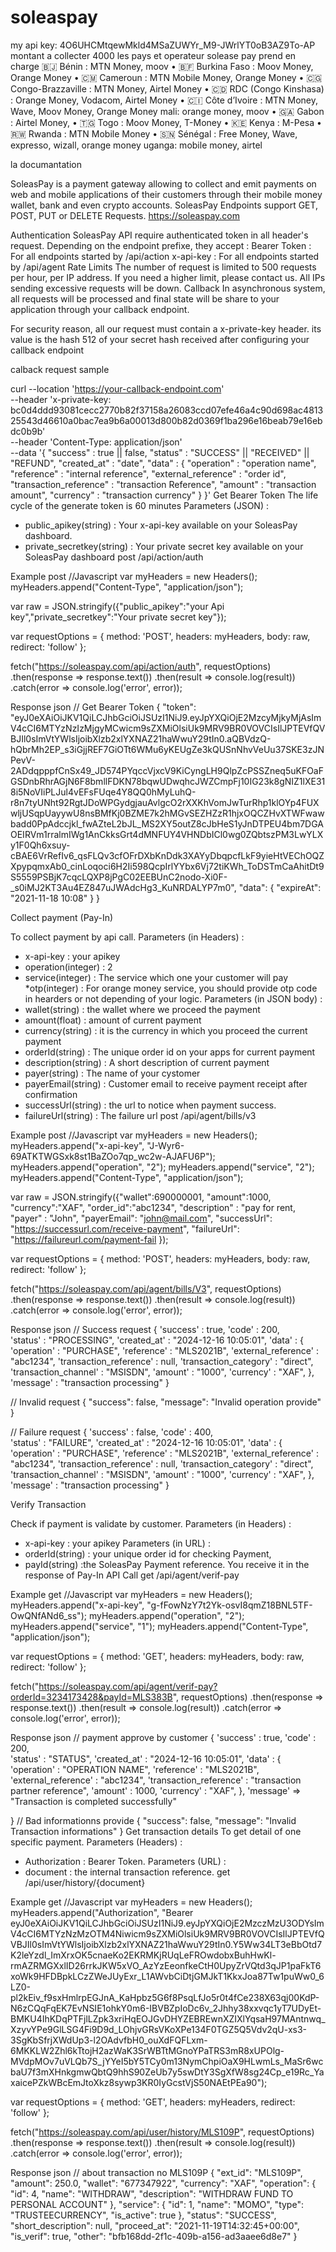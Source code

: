 # soleaspay
my api key:  4O6UHCMtqewMkld4MSaZUWYr_M9-JWrlYT0oB3AZ9To-AP
montant a collecter 4000
les pays et operateur solease pay prend en charge
 🇧🇯 Bénin : MTN Money, moov
 • 🇧🇫 Burkina Faso : Moov Money, Orange Money
 • 🇨🇲 Cameroun : MTN Mobile Money, Orange Money
 • 🇨🇬 Congo-Brazzaville : MTN Money, Airtel Money
 • 🇨🇩 RDC (Congo Kinshasa) : Orange Money, Vodacom, Airtel Money
 • 🇨🇮 Côte d’Ivoire : MTN Money, Wave, Moov Money, Orange Money
 mali: orange money, moov
 • 🇬🇦 Gabon : Airtel Money,
 • 🇹🇬 Togo : Moov Money, T-Money
 • 🇰🇪 Kenya : M-Pesa
 • 🇷🇼 Rwanda : MTN Mobile Money
 • 🇸🇳 Sénégal : Free Money, Wave, expresso, wizall, orange money
uganga: mobile money, airtel

la documantation

SoleasPay is a payment gateway allowing to collect and emit payments on web and mobile applications of their customers through their mobile money wallet, bank and even crypto accounts.
SoleasPay Endpoints support GET, POST, PUT or DELETE Requests.
https://soleaspay.com

Authentication
SoleasPay API require authenticated token in all header's request.
Depending on the endpoint prefixe, they accept :
Bearer Token : For all endpoints started by /api/action
x-api-key : For all endpoints started by /api/agent
Rate Limits
The number of request is limited to 500 requests per hour, per IP address. If you need a higher limit, please contact us. All IPs sending excessive requests will be down.
Callback
In asynchronous system, all requests will be processed and final state will be share to your application through your callback endpoint.

For security reason, all our request must contain a x-private-key header. its value is the hash 512 of your secret hash received after configuring your callback endpoint

calback request sample

curl --location 'https://your-callback-endpoint.com' \
--header 'x-private-key: bc0d4ddd93081cecc2770b82f37158a26083ccd07efe46a4c90d698ac481325543d46610a0bac7ea9b6a00013d800b82d0369f1ba296e16beab79e16ebdc0b9b' \
--header 'Content-Type: application/json' \
--data '{
    "success" : true || false,
    "status" : "SUCCESS" || "RECEIVED" || "REFUND",
    "created_at" : "date",
    "data" : {
        "operation" : "operation name",
        "reference" : "internal reference",
        "external_reference" : "order id",
        "transaction_reference" : "transaction Reference",
        "amount" : "transaction amount",
        "currency" : "transaction currency"
    }
}'
Get Bearer Token
The life cycle of the generate token is 60 minutes
Parameters (JSON) :
* public_apikey(string) : Your x-api-key available on your SoleasPay dashboard.
* private_secretkey(string) : Your private secret key available on your SoleasPay dashboard
post /api/action/auth

Example post
//Javascript
var myHeaders = new Headers();
myHeaders.append("Content-Type", "application/json");

var raw = JSON.stringify({"public_apikey":"your Api key","private_secretkey":"Your private secret key"});

var requestOptions = {
  method: 'POST',
  headers: myHeaders,
  body: raw,
  redirect: 'follow'
};

fetch("https://soleaspay.com/api/action/auth", requestOptions)
  .then(response => response.text())
  .then(result => console.log(result))
  .catch(error => console.log('error', error));

Response json
// Get Bearer Token
{
    "token": "eyJ0eXAiOiJKV1QiLCJhbGciOiJSUzI1NiJ9.eyJpYXQiOjE2MzcyMjkyMjAsImV4cCI6MTYzNzIzMjgyMCwicm9sZXMiOlsiUk9MRV9BR0VOVCIsIlJPTEVfQVBJIl0sImVtYWlsIjoibXlzb2xlYXNAZ21haWwuY29tIn0.aQBVdzQ-hQbrMh2EP_s3iGjjREF7GiOTt6WMu6yKEUgZe3kQUSnNhvVeUu37SKE3zJNPevV-2ADdqpppfCnSx49_JD574PYqccVjxcV9KiCyngLH9QlpZcPSSZneq5uKFOaFGSDnbRhrAGjN6F8bmllFDKN78bqwUDwqhcJWZCmpFj10IG23k8gNIZ1lXE318i5NoVIiPLJul4vEFsFUqe4Y8QQ0hMyLuhQ-r8n7tyUNht92RgtJDoWPGydgjauAvlgcO2rXXKhVomJwTurRhp1klOYp4FUXwljUSqpUayywU8nsBMfKj0BZME7k2hMGvSEZHZzR1hjxOQCZHvXTWFwawbadd0PpAdccjkl_fwAZteL2bJL_MS2XY5outZ8cJbHeS1yJnDTPEU4bm7DGAOEIRVm1rralmIWg1AnCkksGrt4dMNFUY4VHNDbICl0wg0ZQbtszPM3LwYLXy1F0Qh6xsuy-cBAE6VrRefIv6_qsFLQv3cfOFrDXbKnDdk3XAYyDbqpcfLkF9yieHtVEChOQZXpypqmxAb0_cinLoqoci6H2Ii598QcpIrlYYbx6Vj72tiKWh_ToDSTmCaAhitDt9S5559PSBjK7cqcLQXP8jPgC02EEBUnC2nodo-Xi0F-_s0iMJ2KT3Au4EZ847uJWAdcHg3_KuNRDALYP7m0",
    "data": {
        "expireAt": "2021-11-18 10:08"
    }
}

Collect payment (Pay-In)


To collect payment by api call.
Parameters (in Headers) :
* x-api-key : your apikey
* operation(integer) : 2
* service(integer) : The service which one your customer will pay
*otp(integer) : For orange money service, you should provide otp code in hearders or not depending of your logic.
Parameters (in JSON body) :
* wallet(string) : the wallet where we proceed the payment
* amount(float) : amount of current payment
* currency(string) : it is the currency in which you proceed the current payment
* orderId(string) : The unique order id on your apps for current payment
* description(string) : A short description of current payment
* payer(string) : The name of your cystomer
* payerEmail(string) : Customer email to receive payment receipt after confirmation
* successUrl(string) : the url to notice when payment success.
* failureUrl(string) : The failure url
post /api/agent/bills/v3

Example post
//Javascript
var myHeaders = new Headers();
myHeaders.append("x-api-key", "J-Wyr6-69ATKTWGSxk8st1BaZOo7qp_wc2w-AJAFU6P");
myHeaders.append("operation", "2");
myHeaders.append("service", "2");
myHeaders.append("Content-Type", "application/json");

var raw = JSON.stringify({"wallet":690000001,
                          "amount":1000, 
                          "currency":"XAF", 
                          "order_id":"abc1234",
                          "description" : "pay for rent,
                          "payer" : "John",
                          "payerEmail": "john@mail.com",
                          "successUrl": "https://successurl.com/receive-payment",
                          "failureUrl": "https://failureurl.com/payment-fail
                          });

var requestOptions = {
  method: 'POST',
  headers: myHeaders,
  body: raw,
  redirect: 'follow'
};

fetch("https://soleaspay.com/api/agent/bills/V3", requestOptions)
  .then(response => response.text())
  .then(result => console.log(result))
  .catch(error => console.log('error', error));

Response json
// Success request
{
    'success' : true, 
    'code' : 200,  
    'status' : "PROCESSING", 
    'created_at' : "2024-12-16 10:05:01", 
    'data' : {
        'operation' : "PURCHASE",
        'reference' : "MLS2021B", 
        'external_reference' : "abc1234", 
        'transaction_reference' : null,
        'transaction_category' : "direct",
        'transaction_channel' : "MSISDN",
        'amount' : "1000",
        'currency' : "XAF",
    }, 
    'message' : "transaction processing"
}

// Invalid request
{
    "success": false,
    "message": "Invalid operation provide"
}

// Failure request 
{
    'success' : false, 
    'code' : 400,  
    'status' : "FAILURE", 
    'created_at' : "2024-12-16 10:05:01", 
    'data' : {
        'operation' : "PURCHASE",
        'reference' : "MLS2021B", 
        'external_reference' : "abc1234", 
        'transaction_reference' : null,
        'transaction_category' : "direct",
        'transaction_channel' : "MSISDN",
        'amount' : "1000",
        'currency' : "XAF",
    }, 
    'message' : "transaction processing"
}


Verify Transaction

Check if payment is validate by customer.
Parameters (in Headers) :
* x-api-key : your apikey
Parameters (in URL) :
* orderId(string) : your unique order id for checking Payment,
* payId(string) :the SoleasPay Payment reference. You receive it in the response of Pay-In API Call
get /api/agent/verif-pay

Example get
//Javascript
var myHeaders = new Headers();
myHeaders.append("x-api-key", "g-fFowNzY7t2Yk-osvI8qmZ18BNL5TF-OwQNfANd6_ss");
myHeaders.append("operation", "2");
myHeaders.append("service", "1");
myHeaders.append("Content-Type", "application/json");

var requestOptions = {
  method: 'GET',
  headers: myHeaders,
  body: raw,
  redirect: 'follow'
};

fetch("https://soleaspay.com/api/agent/verif-pay?orderId=3234173428&payId=MLS383B", requestOptions)
  .then(response => response.text())
  .then(result => console.log(result))
  .catch(error => console.log('error', error));

Response json
// payment approve by customer
{
    'success' : true, 
    'code' : 200,  
    'status' : "STATUS", 
    'created_at' : "2024-12-16 10:05:01", 
    'data' : {
        'operation' : "OPERATION NAME",
        'reference' : "MLS2021B", 
        'external_reference' : "abc1234", 
        'transaction_reference' : "transaction partner reference",
        'amount' : 1000,
        'currency' : "XAF",
    }, 
    'message' => "Transaction is completed successfully"
    
}
// Bad informationns provide
{
    "success": false,
    "message": "Invalid Transaction informations"
}
Get transaction details
To get detail of one specific payment.
Parameters (Headers) :
* Authorization : Bearer Token.
Parameters (URL) :
* document : the internal transaction reference.
get /api/user/history/{document}

Example get
//Javascript
var myHeaders = new Headers();
myHeaders.append("Authorization", "Bearer eyJ0eXAiOiJKV1QiLCJhbGciOiJSUzI1NiJ9.eyJpYXQiOjE2MzczMzU3ODYsImV4cCI6MTYzNzMzOTM4Niwicm9sZXMiOlsiUk9MRV9BR0VOVCIsIlJPTEVfQVBJIl0sImVtYWlsIjoibXlzb2xlYXNAZ21haWwuY29tIn0.Y5Ww34LT3eBbOtd7K2leYzdl_ImXrxOK5cnaeKo2EKRMKjRUqLeFROwdobxBuhHwKl-rmAZRMGXxlID26rrkJKW5xVO_AzYzEeonfkeCtH0UpyZrVQtd3qJP1paFkT6xoWk9HFDBpkLCzZWeJUyExr_L1AWvbCiDtjGMJkT1KkxJoa87Tw1puWw0_6LZ0-pl2kEiv_f9sxHmlrpEGJnA_KaHpbz5G6f8PsqLfJo5r0t4fCe238X63qj00KdP-N6zCQqFqEK7EvNSIE1ohkY0m6-IBVBZpIoDc6v_2Jhhy38xxvqc1yT7UDyEt-BMKU4IhKDqPTFjlLZpk3xriHqEOJGvDHYZEBREwnXZIXlYqsaH97MAntnwq_XzyvYPe9GlLSG4Fi9D9d_LOhjvGRsVKoXPe134F0TGZ5Q5Vdv2qU-xs3-3SgKbSfrjXWdUp3-l2OAdvfbH0_ouXdFQFLxm-6MKKLW2Zhl6kTtojH2azWaK3SrWBTtMGnoYPaTRS3mR8xUPOlg-MVdpMOv7uVLQb7S_jYYeI5bY5TCy0m13NymChpiOaX9HLwmLs_MaSr6wcbaU7f3mXHnkgmwQbtQ9hhS90ZeUb7y5swDtY3SgXfW8sg24Cp_e19Rc_YaxaicePZkWBcEmJtoXkz8sywp3KR0IyGcstVjS50NAEtPEa90");

var requestOptions = {
  method: 'GET',
  headers: myHeaders,
  redirect: 'follow'
};

fetch("https://soleaspay.com/api/user/history/MLS109P", requestOptions)
  .then(response => response.text())
  .then(result => console.log(result))
  .catch(error => console.log('error', error));

Response json
// about transaction no MLS109P
{
    "ext_id": "MLS109P",
    "amount": 250.0,
    "wallet": "677347922",
    "currency": "XAF",
    "operation": {
        "id": 4,
        "name": "WITHDRAW",
        "description": "WITHDRAW FUND TO PERSONAL ACCOUNT"
    },
    "service": {
        "id": 1,
        "name": "MOMO",
        "type": "TRUSTEECURRENCY",
        "is_active": true
    },
    "status": "SUCCESS",
    "short_description": null,
    "proceed_at": "2021-11-19T14:32:45+00:00",
    "is_verif": true,
    "other": "bfb168dd-2f1c-409b-a156-ad3aaee6d8e7"
}
